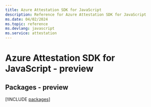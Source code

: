 ```yaml
---
title: Azure Attestation SDK for JavaScript
description: Reference for Azure Attestation SDK for JavaScript
ms.date: 04/02/2024
ms.topic: reference
ms.devlang: javascript
ms.service: attestation
---
```

# Azure Attestation SDK for JavaScript - preview
## Packages - preview
[!INCLUDE [packages](attestation-index.md)]